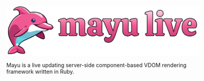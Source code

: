 [![](https://raw.githubusercontent.com/mayu-live/logo/main/logo-with-text.svg)](https://github.com/mayu-live/framework)

Mayu is a live updating server-side component-based VDOM rendering framework written in Ruby.
